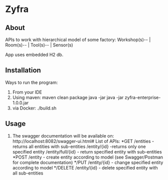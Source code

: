 # Zyfra
## About
APIs to work with hierarchical model of some factory:
Workshop(s)--
            |
            Room(s)--
                    |
                    Tool(s)--
                            |
                            Sensor(s)
          
App uses embedded H2 db.

## Installation
Ways to run the program:
1. From your IDE
2. Using maven: 
maven clean package
java -jar java -jar zyfra-enterprise-1.0.0.jar
3. via Docker:
./build.sh

## Usage
1. The swagger documentation will be available on: 
http://localhost:8082/swagger-ui.html#
List of APIs:
*GET
/entities  - returns all entities with sub-entities
/entity/{id} -returns only one specified entity
/entity/full/{id} - return specified entity with sub-entities
*POST
/entity  - create entity according to model (see Swagger/Postman for complete documentation)
*/PUT
/entity/{id} - change specified entity according to model
*/DELETE
/entity/{id} - delete specified entity with all sub-entities
